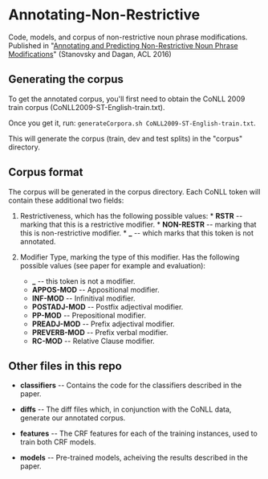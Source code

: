 # Annotating-Non-Restrictive
Code, models, and corpus of non-restrictive noun phrase modifications.  
Published in "[Annotating and Predicting Non-Restrictive Noun Phrase Modifications](https://www.cs.bgu.ac.il/~gabriels/acl_16_long.pdf)" (Stanovsky and Dagan, ACL 2016)

Generating the corpus
---------------------

To get the annotated corpus, you'll first need to obtain the CoNLL 2009 train corpus (CoNLL2009-ST-English-train.txt).

Once you get it, run:
```generateCorpora.sh CoNLL2009-ST-English-train.txt```.

This will generate the corpus (train, dev and test splits) in the "corpus" directory.

Corpus format
-------------
The corpus will be generated in the corpus directory.
Each CoNLL token will contain these additional two fields:   

1. Restrictiveness, which has the following possible values:
       * **RSTR** -- marking that this is a restrictive modifier.
       * **NON-RESTR** -- marking that this is non-restrictive modifier.
       * **_** -- which marks that this token is not annotated.

2. Modifier Type, marking the type of this modifier. Has the following possible values (see paper for example and evaluation):
      * **_** -- this token is not a modifier.
      * **APPOS-MOD** -- Appositional modifier.
      * **INF-MOD** -- Infinitival modifier.
      * **POSTADJ-MOD** -- Postfix adjectival modifier.
      * **PP-MOD** -- Prepositional modifier.
      * **PREADJ-MOD** -- Prefix adjectival modifier.
      * **PREVERB-MOD** -- Prefix verbal modifier.
      * **RC-MOD** -- Relative Clause modifier.




Other files in this repo
------------------------

- **classifiers** -- Contains the code for the classifiers described in the paper.

- **diffs** -- The diff files which, in conjunction with the CoNLL data, generate our annotated corpus.

- **features** -- The CRF features for each of the training instances, used to train both CRF models.

- **models** -- Pre-trained models, acheiving the results described in the paper.

